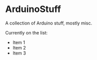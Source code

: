 # ArduinoStuff
A collection of Arduino stuff, mostly misc.

Currently on the list:
* Item 1
* Item 2
* Item 3
